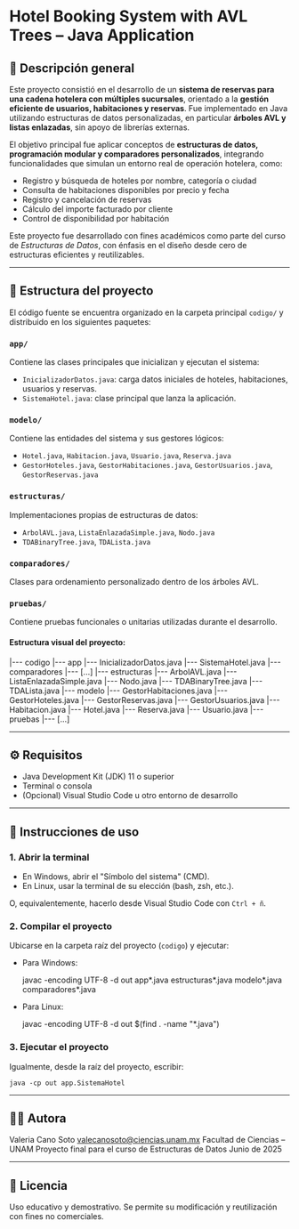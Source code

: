 # Hotel Booking System with AVL Trees – Java Application

## 📝 Descripción general

Este proyecto consistió en el desarrollo de un **sistema de reservas para una cadena hotelera con múltiples sucursales**, orientado a la **gestión eficiente de usuarios, habitaciones y reservas**. Fue implementado en Java utilizando estructuras de datos personalizadas, en particular **árboles AVL y listas enlazadas**, sin apoyo de librerías externas.

El objetivo principal fue aplicar conceptos de **estructuras de datos, programación modular y comparadores personalizados**, integrando funcionalidades que simulan un entorno real de operación hotelera, como:

- Registro y búsqueda de hoteles por nombre, categoría o ciudad
- Consulta de habitaciones disponibles por precio y fecha
- Registro y cancelación de reservas
- Cálculo del importe facturado por cliente
- Control de disponibilidad por habitación

Este proyecto fue desarrollado con fines académicos como parte del curso de *Estructuras de Datos*, con énfasis en el diseño desde cero de estructuras eficientes y reutilizables.

---

## 📁 Estructura del proyecto

El código fuente se encuentra organizado en la carpeta principal `codigo/` y distribuido en los siguientes paquetes:

### `app/`
Contiene las clases principales que inicializan y ejecutan el sistema:

- `InicializadorDatos.java`: carga datos iniciales de hoteles, habitaciones, usuarios y reservas.
- `SistemaHotel.java`: clase principal que lanza la aplicación.

### `modelo/`
Contiene las entidades del sistema y sus gestores lógicos:

- `Hotel.java`, `Habitacion.java`, `Usuario.java`, `Reserva.java`
- `GestorHoteles.java`, `GestorHabitaciones.java`, `GestorUsuarios.java`, `GestorReservas.java`

### `estructuras/`
Implementaciones propias de estructuras de datos:

- `ArbolAVL.java`, `ListaEnlazadaSimple.java`, `Nodo.java`
- `TDABinaryTree.java`, `TDALista.java`

### `comparadores/`
Clases para ordenamiento personalizado dentro de los árboles AVL.

### `pruebas/`
Contiene pruebas funcionales o unitarias utilizadas durante el desarrollo.

#### Estructura visual del proyecto:

|--- codigo
        |--- app
                  |--- InicializadorDatos.java
                  |--- SistemaHotel.java
        |--- comparadores
                  |---   [...]
        |--- estructuras
                  |--- ArbolAVL.java
                  |--- ListaEnlazadaSimple.java
                  |--- Nodo.java
                  |--- TDABinaryTree.java
                  |--- TDALista.java
        |--- modelo
                  |--- GestorHabitaciones.java
                  |--- GestorHoteles.java
                  |--- GestorReservas.java
                  |--- GestorUsuarios.java
                  |--- Habitacion.java
                  |--- Hotel.java
                  |--- Reserva.java
                  |--- Usuario.java
        |--- pruebas
                  |--- [...]

---

## ⚙️ Requisitos

- Java Development Kit (JDK) 11 o superior
- Terminal o consola
- (Opcional) Visual Studio Code u otro entorno de desarrollo

---

## 🚀 Instrucciones de uso

### 1. Abrir la terminal

  * En Windows, abrir el "Símbolo del sistema" (CMD).
  * En Linux, usar la terminal de su elección (bash, zsh, etc.).

O, equivalentemente, hacerlo desde Visual Studio Code con `Ctrl + ñ`.


### 2. Compilar el proyecto

Ubicarse en la carpeta raíz del proyecto (`codigo`) y ejecutar:

  * Para Windows:
	
	javac -encoding UTF-8 -d out app\*.java estructuras\*.java modelo\*.java comparadores\*.java

  * Para Linux:
	
	javac -encoding UTF-8 -d out $(find . -name "*.java")


### 3. Ejecutar el proyecto

Igualmente, desde la raíz del proyecto, escribir:

	java -cp out app.SistemaHotel

---

## 👩‍💻 Autora

Valeria Cano Soto
valecanosoto@ciencias.unam.mx
Facultad de Ciencias – UNAM
Proyecto final para el curso de Estructuras de Datos
Junio de 2025

---

## 📄 Licencia

Uso educativo y demostrativo. Se permite su modificación y reutilización con fines no comerciales.
